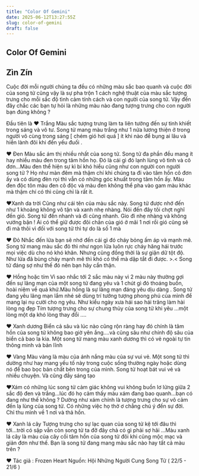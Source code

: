 ```yaml
---
title: "Color Of Gemini"
date: 2025-06-12T13:27:55Z
slug: color-of-gemini
draft: false
---
```


## Color Of Gemini

## Zìn Zín

Cuộc đời mỗi người chúng ta đều có những màu sắc bao quanh và cuộc đời của song tử cũng vậy là sự pha trộn 1 cách nghệ thuật của màu sắc tượng trưng cho mỗi sắc độ tình cảm tính cách và con người của song tử. Vậy đến đây chắc các bạn tự hỏi là những màu nào đang tượng trưng cho con người bạn đúng không ?​

Đầu tiên là​
♥ Trắng 
Màu sắc tượng trưng làm ta liên tưởng đến sự tinh khiết trong sáng và vô tư. Song tử mang màu trắng như 1 nửa lương thiện ở trong người vô cùng trong sáng [ chém gió hơi quá  ] ít khi nào để bụng ai lâu và hiền lành đôi khi đến yếu đuối .

♥ Đen
Màu sắc ám thị nhiều nhất của song tử. Song tử đa phần đều mang ít hay nhiều màu đen trong tâm hồn họ. Đó là cái gì đó lạnh lùng vô tình và cô đơn...Màu đen thể hiện sự kì bí khó hiểu cũng như con người con người song tử ? Họ như màn đêm mà thậm chí khi chúng ta đi vào tâm hồn cô đơn ấy và có dùng đèn rọi thì vẫn có những góc khuất trong tâm hồn ấy. Màu đen độc tôn màu đen cô độc và màu đen không thể pha vào gam màu khác mà thậm chí có thì cũng chỉ là rất ít.

♥Xanh da trời
Cũng như cái tên của màu sắc này. Song tử được nhớ đến như 1 khoảng không vô tận và xanh nhẹ nhàng. Nói đến đây tôi chợt nghĩ đến gió. Song tử đến nhanh và đi cũng nhanh. Gio đi nhẹ nhàng và không vướng bận ! Ai có thể giữ được đôi chân của gió ở mãi 1 nơi rồi gió cũng sẽ đi mà thôi vì đối với song tử thì tự do là số 1 mà 

♥ Đỏ
Nhắc đến lửa bạn sẽ nhớ đến cái gì đó cháy bỏng ấm áp và mạnh mẽ. Song tử mang màu sắc đỏ thì như ngọn lửa luôn rực cháy hăng hái trước mọi việc dù cho nó khó khăn. Nhưng cũng đồng thời là sự giận dữ tột độ. Như lửa đã bùng cháy mạnh mẽ thì khó có thể mà dập tắt đi được. >.< Song tử đáng sợ như thế đó nên bạn hãy cẩn thận.

♥ Hồng hoặc tím
Vì sao nhắc tới 2 sắc màu này vì 2 màu này thường gợi đến sự lãng mạn của một song tử đang yêu và 1 chút gì đó thoáng buồn, hoài niệm về quá khứ.Màu hồng là sự lãng mạn đáng yêu dịu dàng . Song tử đang yêu lãng mạn lắm nhé sẽ dùng trí tưởng tượng phong phú của mình để mang lại nụ cười cho ng yêu. Như kiểu ngày xưa hái sao hái trăng làm hài lòng ng đẹp  Tím tượng trưng cho sự chung thủy của song tử khi yêu ...một lòng một dạ khó lòng thay đổi ....

♥ Xanh dương 
Biển cả sâu và lúc nào cũng rộn ràng hay đó chính là tâm hồn của song tử không bao giờ yên ắng....và cũng sâu như chính độ sâu của biển cả bao la kia. Một song tử mang màu xanh dương thì có vẻ ngoài tự tin thông minh và bản lĩnh

♥ Vàng
Màu vàng là màu của ánh nắng màu của sự vui vẻ. Một song tử thì dường như hay mang yếu tố này trong cuộc sống thường ngày hoặc dùng nó để bao bọc bản chất bên trong của mình. Song tử hoạt bát vui vẻ và nhiều chuyện. Và cũng đầy sáng tạo 

♥Xám 
có những lúc song tử cảm giác không vui không buồn lơ lửng giữa 2 sắc độ đen và trắng...lúc đó họ cảm thấy màu xám đang bao quanh...bạn có đang như thế không ? Dường như xám chính là tượng trưng cho sự vô cảm đến lạ lùng của song tử. Có những việc họ thờ ơ chẳng chú ý đến sự đời. Chỉ thu mình về 1 nơi và thả hồn.

♥ Xanh lá cây
Tượng trưng cho sự lạc quan của song tử  kệ tới đâu thì tới...trời có sập vẫn còn song tử ta đỡ đây chả có gì phải sợ hãi ...Màu xanh lá cây là màu của cây cối tâm hồn của song tử đôi khi cũng mộc mạc và giản đơn như thế.
Bạn là song tử đang mang màu sắc nào hay tất cả màu trên ?

♥ Tác giả : Frozen Heart 
Nguồn: Hội Những Người Cung Song Tử ( 22/5 - 21/6 )​